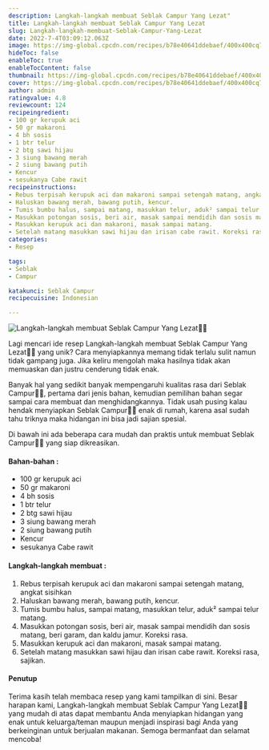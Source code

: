 ```yaml
---
description: Langkah-langkah membuat Seblak Campur Yang Lezat"
title: Langkah-langkah membuat Seblak Campur Yang Lezat
slug: Langkah-langkah-membuat-Seblak-Campur-Yang-Lezat
date: 2022-7-4T03:09:12.063Z
image: https://img-global.cpcdn.com/recipes/b78e40641ddebaef/400x400cq70/photo.jpg
hideToc: false
enableToc: true
enableTocContent: false
thumbnail: https://img-global.cpcdn.com/recipes/b78e40641ddebaef/400x400cq70/photo.jpg
cover: https://img-global.cpcdn.com/recipes/b78e40641ddebaef/400x400cq70/photo.jpg
author: admin
ratingvalue: 4.8
reviewcount: 124
recipeingredient:
- 100 gr kerupuk aci
- 50 gr makaroni
- 4 bh sosis
- 1 btr telur
- 2 btg sawi hijau
- 3 siung bawang merah
- 2 siung bawang putih
- Kencur
- sesukanya Cabe rawit
recipeinstructions:
- Rebus terpisah kerupuk aci dan makaroni sampai setengah matang, angkat sisihkan
- Haluskan bawang merah, bawang putih, kencur.
- Tumis bumbu halus, sampai matang, masukkan telur, aduk² sampai telur matang.
- Masukkan potongan sosis, beri air, masak sampai mendidih dan sosis matang, beri garam, dan kaldu jamur. Koreksi rasa.
- Masukkan kerupuk aci dan makaroni, masak sampai matang.
- Setelah matang masukkan sawi hijau dan irisan cabe rawit. Koreksi rasa, sajikan.
categories:
- Resep

tags:
- Seblak
- Campur

katakunci: Seblak Campur
recipecuisine: Indonesian

---
```


![Langkah-langkah membuat Seblak Campur Yang Lezat👩‍🍳](https://img-global.cpcdn.com/recipes/b78e40641ddebaef/400x400cq70/photo.jpg)

Lagi mencari ide resep Langkah-langkah membuat Seblak Campur Yang Lezat👩‍🍳 yang unik? Cara menyiapkannya memang tidak terlalu sulit namun tidak gampang juga. Jika keliru mengolah maka hasilnya tidak akan memuaskan dan justru cenderung tidak enak.

Banyak hal yang sedikit banyak mempengaruhi kualitas rasa dari Seblak Campur👩‍🍳, pertama dari jenis bahan, kemudian pemilihan bahan segar sampai cara membuat dan menghidangkannya. Tidak usah pusing kalau hendak menyiapkan Seblak Campur👩‍🍳 enak di rumah, karena asal sudah tahu triknya maka hidangan ini bisa jadi sajian spesial.

Di bawah ini ada beberapa cara mudah dan praktis untuk membuat Seblak Campur👩‍🍳 yang siap dikreasikan.

<!--inarticleads1-->

#### Bahan-bahan :

- 100 gr kerupuk aci
- 50 gr makaroni
- 4 bh sosis
- 1 btr telur
- 2 btg sawi hijau
- 3 siung bawang merah
- 2 siung bawang putih
- Kencur
- sesukanya Cabe rawit

<!--inarticleads2-->

#### Langkah-langkah membuat :

1. Rebus terpisah kerupuk aci dan makaroni sampai setengah matang, angkat sisihkan
1. Haluskan bawang merah, bawang putih, kencur.
1. Tumis bumbu halus, sampai matang, masukkan telur, aduk² sampai telur matang.
1. Masukkan potongan sosis, beri air, masak sampai mendidih dan sosis matang, beri garam, dan kaldu jamur. Koreksi rasa.
1. Masukkan kerupuk aci dan makaroni, masak sampai matang.
1. Setelah matang masukkan sawi hijau dan irisan cabe rawit. Koreksi rasa, sajikan.

#### Penutup

Terima kasih telah membaca resep yang kami tampilkan di sini. Besar harapan kami, Langkah-langkah membuat Seblak Campur Yang Lezat👩‍🍳 yang mudah di atas dapat membantu Anda menyiapkan hidangan yang enak untuk keluarga/teman maupun menjadi inspirasi bagi Anda yang berkeinginan untuk berjualan makanan. Semoga bermanfaat dan selamat mencoba!